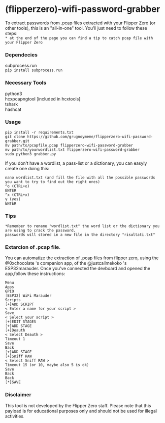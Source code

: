 # (flipperzero)-wifi-password-grabber

To extract passwords from .pcap files extracted with your Flipper Zero (or other tools), this is an "all-in-one" tool. 
You'll just need to follow these steps:       
`* at the end of the page you can find a tip to catch pcap file with your Flipper Zero`

### Dependecies     
subprocess.run   
`pip install subprocess.run`

### Necessary Tools
python3   
hcxpcapngtool [included in hcxtools]    
tshark            
hashcat   

### Usage 
```
pip install -r requirements.txt
git clone https://github.com/grugnoymeme/flipperzero-wifi-password-grabber.git
mv path/to/pcapfile.pcap flipperzero-wifi-password-grabber
mv path/to/yourwordlist.txt flipperzero-wifi-password-grabber
sudo python3 grabber.py
```
If you don't have a wordlist, a pass-list or a dictionary, you can easyly create one doing this:
```
nano wordlist.txt (and fill the file with all the possible passwords you want to try to find out the right ones)
^o (CTRL+o)
ENTER
^x (CTRL+x)
y (yes)
ENTER
```
### Tips
```
*Remember to rename "wordlist.txt" the word list or the dictionary you are using to crack the password.  
passwords will stored in a new file in the directory "risultati.txt"
```

### Extarcion of .pcap file.  
You can automatize the extraction of .pcap files from flipper zero, using the @0xchocolate 's companion app, of the @justcallmekoko 's ESP32marauder.
Once you've connected the devboard and opened the app,follow these instructions:    
```
Menu    
Apps    
GPIO    
[ESP32] WiFi Marauder    
Scripts
[+]ADD SCRIPT
< Enter a name for your script >
Save
< Select your script >
[+]EDIT STAGES
[+]ADD STAGE
[+]Deauth
< Select Deauth >
Timeout 1
Save
Back
[+]ADD STAGE
[+]Sniff RAW
< Select Sniff RAW >
Timeout 15 (or 10, maybe also 5 is ok)
Save
Back
Back
[*]SAVE
```

### Disclaimer
This tool is not developed by the Flipper Zero staff.
Please note that this payload is for educational purposes only and should not be used for illegal activities.
